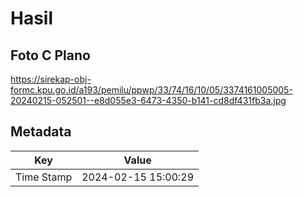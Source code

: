 # Hasil

## Foto C Plano

https://sirekap-obj-formc.kpu.go.id/a193/pemilu/ppwp/33/74/16/10/05/3374161005005-20240215-052501--e8d055e3-6473-4350-b141-cd8df431fb3a.jpg


## Metadata

| Key        | Value               |
| ---------- | ------------------- |
| Time Stamp | 2024-02-15 15:00:29 |



